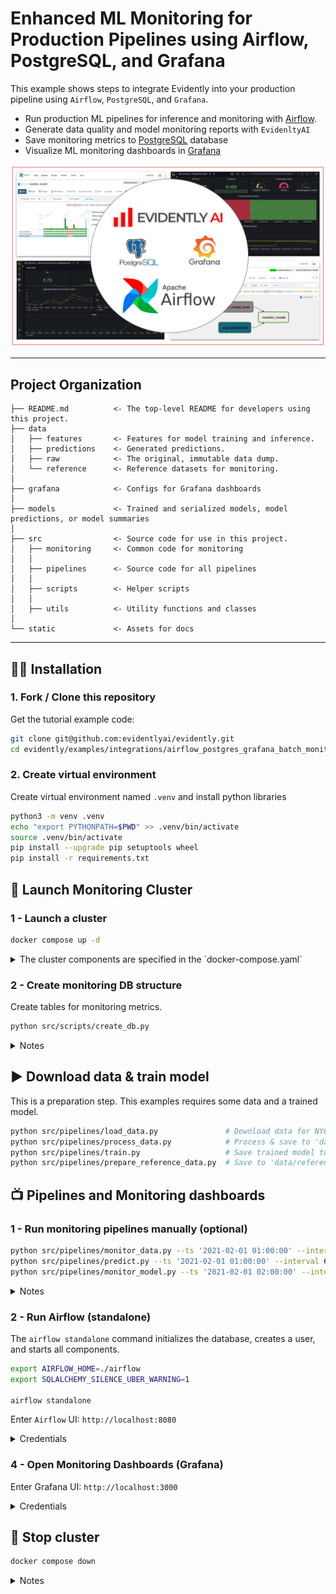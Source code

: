 # Enhanced ML Monitoring for  Production Pipelines using Airflow, PostgreSQL, and Grafana
This example shows steps to integrate Evidently into your production pipeline using `Airflow`, `PostgreSQL`, and `Grafana`.

- Run production ML pipelines for inference and monitoring with [Airflow](https://airflow.apache.org/). 
- Generate data quality and model monitoring reports with `EvidenltyAI`
- Save monitoring metrics to [PostgreSQL](https://www.postgresql.org/) database 
- Visualize ML monitoring dashboards in [Grafana](https://grafana.com/) 

![Grafana dashboard](static/preview.png "Dashboard preview")

--------
Project Organization
------------

    ├── README.md          <- The top-level README for developers using this project.
    ├── data
    │   ├── features       <- Features for model training and inference.
    │   ├── predictions    <- Generated predictions.
    │   ├── raw            <- The original, immutable data dump.
    │   └── reference      <- Reference datasets for monitoring.
    │
    ├── grafana            <- Configs for Grafana dashboards
    │
    ├── models             <- Trained and serialized models, model predictions, or model summaries
    │
    ├── src                <- Source code for use in this project.
    │   ├── monitoring     <- Common code for monitoring 
    │   │
    │   ├── pipelines      <- Source code for all pipelines
    │   │
    │   ├── scripts        <- Helper scripts
    │   │
    │   ├── utils          <- Utility functions and classes 
    │
    └── static             <- Assets for docs 


--------

## :woman_technologist: Installation

### 1. Fork / Clone this repository

Get the tutorial example code:

```bash
git clone git@github.com:evidentlyai/evidently.git
cd evidently/examples/integrations/airflow_postgres_grafana_batch_monitoring
```

### 2. Create virtual environment

Create virtual environment named `.venv` and install python libraries

```bash
python3 -m venv .venv
echo "export PYTHONPATH=$PWD" >> .venv/bin/activate
source .venv/bin/activate
pip install --upgrade pip setuptools wheel
pip install -r requirements.txt
```

## :rocket: Launch Monitoring Cluster

### 1 - Launch a cluster 

```bash
docker compose up -d
```

<details>
<summary>The cluster components are specified in the `docker-compose.yaml`</summary>

- `airflow` - `Airflow` UI, available on [http://localhost:8080](http://localhost:8080)
- `monitoring-db` - `PostgreSQL`, available on [http://localhost:5432](http://localhost:5432)
- `grafana` - `Grafana` dashboards, available on [http://localhost:3000](http://localhost:3000)

</details>


### 2 - Create monitoring DB structure

Create tables for monitoring metrics. 

```bash
python src/scripts/create_db.py
```

<details>
<summary>Notes</summary>
  
- tables are described in [src/utils/models.py](src/utils/models.py)
- if you want drop all tables (in case of error or to clear database) and recreate them do:
  
```bash
# Drop all tables
python src/scripts/drop_db.py
# Create all tables
python src/scripts/create_db.py
```

</details>


## :arrow_forward: Download data & train model

This is a preparation step. This examples requires some data and a trained model.

```bash 
python src/pipelines/load_data.py               # Download data for NYC Taxi to 'data/raw'
python src/pipelines/process_data.py            # Process & save to 'data/features/'
python src/pipelines/train.py                   # Save trained model to 'models/' 
python src/pipelines/prepare_reference_data.py  # Save to 'data/reference'
```

## :tv: Pipelines and Monitoring dashboards

### 1 - Run monitoring pipelines manually (optional)

```bash
python src/pipelines/monitor_data.py --ts '2021-02-01 01:00:00' --interval 60
python src/pipelines/predict.py --ts '2021-02-01 01:00:00' --interval 60
python src/pipelines/monitor_model.py --ts '2021-02-01 02:00:00' --interval 60

```

<details>
<summary>Notes</summary>

-  It's expected to run the `predict` pipeline before monitoring pipelines for each timestamp `--ts` 
- `monitor_model` pipeline requires ground truth data to test the quality of predictions. We assume that these labels are available for the previous period. The earliest date to run `monitor_model` is '2021-02-01 02:00:00'

</details>

### 2 - Run Airflow (standalone)
The `airflow standalone` command initializes the database, creates a user, and starts all components.


```bash
export AIRFLOW_HOME=./airflow
export SQLALCHEMY_SILENCE_UBER_WARNING=1
 
airflow standalone
```

Enter `Airflow` UI: ```http://localhost:8080```

<details>
<summary>Credentials</summary>

- *login*: `admin`
- *password*: saved to the `airflow/standalone_admin_password.txt` file (generated on the first run of `airflow standalone`)

</details>


### 4 - Open Monitoring Dashboards (Grafana)

Enter Grafana UI: ```http://localhost:3000```

<details>
<summary>Credentials</summary>

- *login*: `admin`
- *password*: `admin`

</details>


## :checkered_flag: Stop cluster

```bash
docker compose down
```

<details>
<summary>Notes</summary>

- To clear cluster one needs to remove `Docker` volumes containing `Airflow`, monitoring (`Postegres`) and `Grafana` databases 
- It may be useful to run this tutorial from scratch
- Run the command:
  
```bash
docker compose down -v
```

</details>
